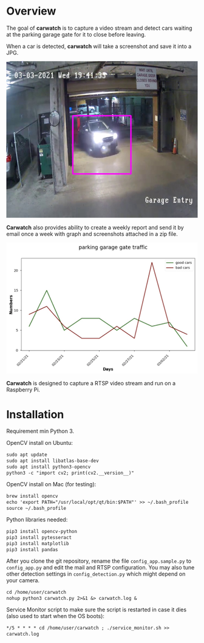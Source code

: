 Overview
========

The goal of **carwatch** is to capture a video stream and detect cars waiting at the parking garage gate for it to close before leaving.

When a car is detected, **carwatch** will take a screenshot and save it into a JPG.

![Example Detection](./example_detection.jpg)

**Carwatch** also provides ability to create a weekly report and send it by email once a week with graph and screenshots attached in a zip file.

![Example Report](./example_report.png)

**Carwatch** is designed to capture a RTSP video stream and run on a Raspberry Pi.

Installation
============

Requirement min Python 3.

OpenCV install on Ubuntu:
```
sudo apt update
sudo apt install libatlas-base-dev
sudo apt install python3-opencv
python3 -c "import cv2; print(cv2.__version__)"
```

OpenCV install on Mac (for testing):
```
brew install opencv
echo 'export PATH="/usr/local/opt/qt/bin:$PATH"' >> ~/.bash_profile
source ~/.bash_profile
```

Python libraries needed:
```
pip3 install opencv-python
pip3 install pytesseract
pip3 install matplotlib
pip3 install pandas
```

After you clone the git repository, rename the file ``config_app.sample.py`` to ``config_app.py`` and edit the mail and RTSP configuration.
You may also tune other detection settings in ``config_detection.py`` which might depend on your camera.

```
cd /home/user/carwatch
nohup python3 carwatch.py 2>&1 &> carwatch.log &
```

Service Monitor script to make sure the script is restarted in case it dies (also used to start when the OS boots):
```
*/5 * * * * cd /home/user/carwatch ; ./service_monitor.sh >> carwatch.log
```

